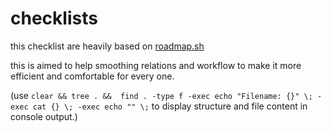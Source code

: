# checklists

this checklist are heavily based on [roadmap.sh](https://roadmap.sh)

this is aimed to help smoothing relations and workflow to make it more efficient and comfortable for every one.

(use `clear && tree . &&  find . -type f -exec echo "Filename: {}" \; -exec cat {} \; -exec echo "" \;` to display structure and file content in console output.)
